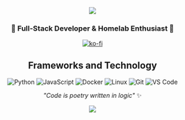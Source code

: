 <div align="center">

<img src="https://capsule-render.vercel.app/api?type=waving&color=gradient&customColorList=12&height=200&section=header&text=Ronen%20Lazowski&fontSize=80&fontAlignY=35&animation=twinkling&fontColor=fff" />

### 🚀 Full-Stack Developer & Homelab Enthusiast 🚀

[![ko-fi](https://ko-fi.com/img/githubbutton_sm.svg)](https://ko-fi.com/S6S11JCO4S)

</div>

<div align="center">

## Frameworks and Technology

<div align="center">

![Python](https://img.shields.io/badge/Python-14354C?style=for-the-badge&logo=python&logoColor=white)
![JavaScript](https://img.shields.io/badge/JavaScript-323330?style=for-the-badge&logo=javascript&logoColor=F7DF1E)
![Docker](https://img.shields.io/badge/Docker-2CA5E0?style=for-the-badge&logo=docker&logoColor=white)
![Linux](https://img.shields.io/badge/Linux-FCC624?style=for-the-badge&logo=linux&logoColor=black)
![Git](https://img.shields.io/badge/Git-F05032?style=for-the-badge&logo=git&logoColor=white)
![VS Code](https://img.shields.io/badge/VS_Code-0078D4?style=for-the-badge&logo=visualstudiocode&logoColor=white)


_"Code is poetry written in logic"_ ✨

<img src="https://capsule-render.vercel.app/api?type=waving&color=gradient&customColorList=12&height=100&section=footer&animation=twinkling" />
</div>
